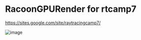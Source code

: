 # RacoonGPURender for rtcamp7
https://sites.google.com/site/raytracingcamp7/

![image](15.ushio.jpg)